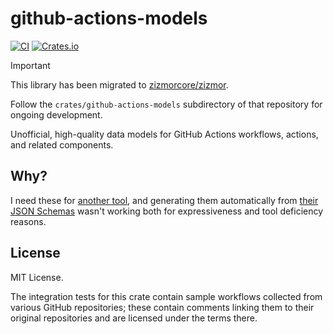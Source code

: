 github-actions-models
=====================

[![CI](https://github.com/zizmorcore/github-actions-models/actions/workflows/ci.yml/badge.svg)](https://github.com/zizmorcore/github-actions-models/actions/workflows/ci.yml)
[![Crates.io](https://img.shields.io/crates/v/github-actions-models)](https://crates.io/crates/github-actions-models)

> [!IMPORTANT]
>
> This library has been migrated to [zizmorcore/zizmor].
>
> Follow the `crates/github-actions-models` subdirectory of that repository
> for ongoing development.

[zizmorcore/zizmor]: https://github.com/zizmorcore/zizmor

Unofficial, high-quality data models for GitHub Actions workflows, actions, and related components.

## Why?

I need these for [another tool], and generating them automatically from
[their JSON Schemas] wasn't working both for expressiveness and tool deficiency
reasons.

[another tool]: https://github.com/woodruffw/zizmor

[their JSON Schemas]: https://www.schemastore.org/json/

## License

MIT License.

The integration tests for this crate contain sample workflows collected from
various GitHub repositories; these contain comments linking them to their
original repositories and are licensed under the terms there.
